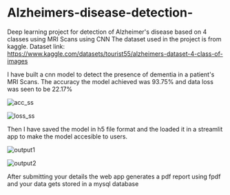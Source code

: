 # Alzheimers-disease-detection-
Deep learning project for detection of Alzheimer's disease based on 4 classes using MRI Scans using CNN
The dataset used in the project is from kaggle.
Dataset link: https://www.kaggle.com/datasets/tourist55/alzheimers-dataset-4-class-of-images

I have built a cnn model to detect the presence of dementia in a patient's MRI Scans. The accuracy the model achieved was 93.75% and data loss was seen to be 22.17%

![acc_ss](https://user-images.githubusercontent.com/71088263/233706569-3809db9a-6d9a-4697-86b2-75b7068e7825.png)

![loss_ss](https://user-images.githubusercontent.com/71088263/233706642-b277f939-f8d8-41ae-89d6-3ad036ea575b.png)

Then I have saved the model in h5 file format and the loaded it in a streamlit app to make the model accesible to users.

![output1](https://user-images.githubusercontent.com/71088263/233706839-fc05612d-2924-49c4-b5aa-024ce64fbde0.png)

![output2](https://user-images.githubusercontent.com/71088263/233706849-c22cae3a-2911-4b63-9d06-8f00fb0529fc.png)

After submitting your details the web app generates a pdf report using fpdf and your data gets stored in a mysql database
